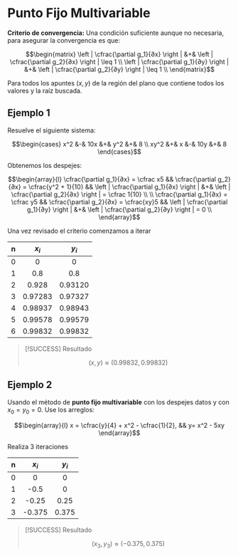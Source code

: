# Punto Fijo Multivariable

**Criterio de convergencia:** Una condición suficiente aunque no necesaria, para asegurar la convergencia es que:

$$\begin{matrix}
\left | \cfrac{\partial g_1}{∂x}  \right | &+& \left | \cfrac{\partial g_2}{∂x} \right | \leq 1 \\
\left | \cfrac{\partial g_1}{∂y} \right | &+& \left | \cfrac{\partial g_2}{∂y} \right | \leq 1 \\
\end{matrix}$$

Para todos los apuntes $(x, y)$ de la región del plano que contiene todos los valores y la raíz buscada.

## Ejemplo 1

Resuelve el siguiente sistema: 

$$\begin{cases}
x^2 &-& 10x &+& y^2 &+& 8 \\
xy^2 &+& x &-& 10y &+& 8
\end{cases}$$

Obtenemos los despejes:

$$\begin{array}{l}
\cfrac{\partial g_1}{∂x}  = \cfrac x5 && \cfrac{\partial g_2}{∂x} = \cfrac{y^2 + 1}{10} && 
	\left | \cfrac{\partial g_1}{∂x}  \right | &+& \left | \cfrac{\partial g_2}{∂x} \right | = \cfrac 1{10} \\
\\
\cfrac{\partial g_1}{∂x}  = \cfrac y5 && \cfrac{\partial g_2}{∂x} = \cfrac{xy}5 && 
	\left | \cfrac{\partial g_1}{∂y} \right | &+& \left | \cfrac{\partial g_2}{∂y} \right | = 0 \\
\end{array}$$

Una vez revisado el criterio comenzamos a iterar

|  n  |  $x_i$  |  $y_i$  |
|:---:|:-------:|:-------:|
|  0  |    0    |    0    |
|  1  |   0.8   |   0.8   |
|  2  |  0.928  | 0.93120 |
|  3  | 0.97283 | 0.97327 |
|  4  | 0.98937 | 0.98943 |
|  5  | 0.99578 | 0.99579 |
|  6  | 0.99832 | 0.99832 |

> [!SUCCESS] Resultado
> 
> $$(x, y) \approx (0.99832, 0.99832)$$

<div style="page-break-after: always;"></div>

## Ejemplo 2

Usando el método de **punto fijo multivariable** con los despejes datos y con $x_0 = y_0 = 0$. Use los arreglos: 

$$\begin{array}{l}
x = \cfrac{y}{4} + x^2 - \cfrac{1}{2}, && y= x^2 - 5xy
\end{array}$$

Realiza 3 iteraciones

|  n  | $x_i$  | $y_i$ |
|:---:|:------:|:-----:|
|  0  |   0    |   0   |
|  1  |  -0.5  |   0   |
|  2  | -0.25  | 0.25  |
|  3  | -0.375 | 0.375 |

> [!SUCCESS] Resultado
> 
> $$(x_3, y_3) \approx (-0.375, 0.375)$$